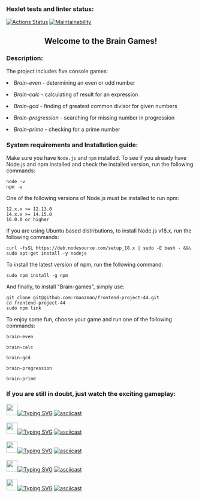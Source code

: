 ### Hexlet tests and linter status:
[![Actions Status](https://github.com/rmanzman/frontend-project-44/workflows/hexlet-check/badge.svg)](https://github.com/rmanzman/frontend-project-44/actions)
[![Maintainability](https://api.codeclimate.com/v1/badges/5d021fa64382d03d0e2b/maintainability)](https://codeclimate.com/github/rmanzman/frontend-project-44/maintainability)

<h2 align="center">Welcome to the Brain Games!</h2> 

<h3>Description:</h3>
<p>The project includes five console games:</p>
<p><li><i>Brain-even</i> - determining an even or odd number</li></p>
<p><li><i>Brain-calc</i> - сalculating of result for an expression</li></p>
<p><li><i>Brain-gcd</i> - finding of greatest common divisor for given numbers</li></p>
<p><li><i>Brain-progression</i> - searching for missing number in progression</li></p>
<p><li><i>Brain-prime</i> - checking for a prime number</li></p>

<h3>System requirements and Installation guide:</h3>
<p>Make sure you have <code>Node.js</code> and <code>npm</code> installed.
To see if you already have Node.js and npm installed and check the installed version, run the following commands:</p>

```shell
node -v
npm -v
```

<p>One of the following versions of Node.js must be installed to run npm:</p>

```properties
12.x.x >= 12.13.0
14.x.x >= 14.15.0
16.0.0 or higher
```

<p>If you are using Ubuntu based distributions, to install Node.js v18.x, run the following commands:</p>

```shell
curl -fsSL https://deb.nodesource.com/setup_18.x | sudo -E bash - &&\
sudo apt-get install -y nodejs
```

<p>To install the latest version of npm, run the following command:</p>

```shell
sudo npm install -g npm
```

<p>And finally, to install "Brain-games", simply use:</p>

```shell
git clone git@github.com:rmanzman/frontend-project-44.git
cd frontend-project-44
sudo npm link
```

<p>To enjoy some fun, choose your game and run one of the following commands:</p>

```shell
brain-even
```
```shell
brain-calc
```
```shell
brain-gcd
```
```shell
brain-progression
```
```shell
brain-prime
```

<h3>If you are still in doubt, just watch the exciting gameplay:</h3>

<img src="https://meritt-gifs.s3-us-west-1.amazonaws.com/rainbow/cosmic-brain.gif" height="30"/>[![Typing SVG](https://readme-typing-svg.herokuapp.com?font=Fredericka+the+Great&size=20&duration=3000&pause=1000&color=2300FF&background=FF000000&center=true&vCenter=true&width=250&height=22&lines=Brain-even+game+preview)](https://git.io/typing-svg)
[![asciicast](https://asciinema.org/a/bUWvbOCBkqs613WuDaMhklyix.svg)](https://asciinema.org/a/bUWvbOCBkqs613WuDaMhklyix)
<br>
<br>
<img src="https://meritt-gifs.s3-us-west-1.amazonaws.com/rainbow/cosmic-brain.gif" height="30"/>[![Typing SVG](https://readme-typing-svg.herokuapp.com?font=Fredericka+the+Great&size=20&duration=3000&pause=1000&color=2300FF&background=FF000000&center=true&vCenter=true&width=250&height=22&lines=Brain-calc+game+preview)](https://git.io/typing-svg)
[![asciicast](https://asciinema.org/a/8Goifx0lyr5TrGuXYinbEO30z.svg)](https://asciinema.org/a/8Goifx0lyr5TrGuXYinbEO30z)
<br>
<br>
<img src="https://meritt-gifs.s3-us-west-1.amazonaws.com/rainbow/cosmic-brain.gif" height="30"/>[![Typing SVG](https://readme-typing-svg.herokuapp.com?font=Fredericka+the+Great&size=20&duration=3000&pause=1000&color=2300FF&background=FF000000&center=true&vCenter=true&width=250&height=22&lines=Brain-gcd+game+preview)](https://git.io/typing-svg)
[![asciicast](https://asciinema.org/a/2switgZev8Pwlglhyvav7k7t5.svg)](https://asciinema.org/a/2switgZev8Pwlglhyvav7k7t5)
<br>
<br>
<img src="https://meritt-gifs.s3-us-west-1.amazonaws.com/rainbow/cosmic-brain.gif" height="30"/>[![Typing SVG](https://readme-typing-svg.herokuapp.com?font=Fredericka+the+Great&size=20&duration=3000&pause=1000&color=2300FF&background=FF000000&center=true&vCenter=true&width=325&height=22&lines=Brain-progression+game+preview)](https://git.io/typing-svg)
[![asciicast](https://asciinema.org/a/iRyopbFmZ43sDr8EQHoTFvaku.svg)](https://asciinema.org/a/iRyopbFmZ43sDr8EQHoTFvaku)
<br>
<br>
<img src="https://meritt-gifs.s3-us-west-1.amazonaws.com/rainbow/cosmic-brain.gif" height="30"/>[![Typing SVG](https://readme-typing-svg.herokuapp.com?font=Fredericka+the+Great&size=20&duration=3000&pause=1000&color=2300FF&background=FF000000&center=true&vCenter=true&width=270&height=22&lines=Brain-prime+game+preview)](https://git.io/typing-svg)
[![asciicast](https://asciinema.org/a/1NLnAE2s9Xbiwr6LZpSOUaZ7J.svg)](https://asciinema.org/a/1NLnAE2s9Xbiwr6LZpSOUaZ7J)